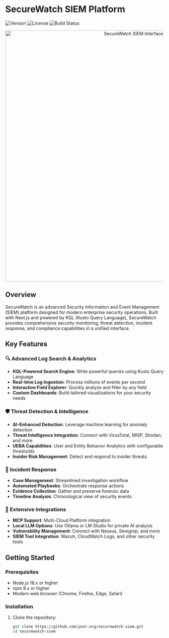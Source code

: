# SecureWatch SIEM Platform

![Version](https://img.shields.io/badge/version-1.0.0-blue.svg)
![License](https://img.shields.io/badge/license-MIT-green.svg)
![Build Status](https://img.shields.io/badge/build-passing-brightgreen.svg)

<p align="center">
  <img src="public/images/siem-interface.png" alt="SecureWatch SIEM Interface" width="800">
</p>

## Overview

SecureWatch is an advanced Security Information and Event Management (SIEM) platform designed for modern enterprise security operations. Built with Next.js and powered by KQL (Kusto Query Language), SecureWatch provides comprehensive security monitoring, threat detection, incident response, and compliance capabilities in a unified interface.

## Key Features

### 🔍 Advanced Log Search & Analytics
- **KQL-Powered Search Engine**: Write powerful queries using Kusto Query Language
- **Real-time Log Ingestion**: Process millions of events per second
- **Interactive Field Explorer**: Quickly analyze and filter by any field
- **Custom Dashboards**: Build tailored visualizations for your security needs

### 🛡️ Threat Detection & Intelligence
- **AI-Enhanced Detection**: Leverage machine learning for anomaly detection
- **Threat Intelligence Integration**: Connect with VirusTotal, MISP, Shodan, and more
- **UEBA Capabilities**: User and Entity Behavior Analytics with configurable thresholds
- **Insider Risk Management**: Detect and respond to insider threats

### 🔄 Incident Response
- **Case Management**: Streamlined investigation workflow
- **Automated Playbooks**: Orchestrate response actions
- **Evidence Collection**: Gather and preserve forensic data
- **Timeline Analysis**: Chronological view of security events

### 🔌 Extensive Integrations
- **MCP Support**: Multi-Cloud Platform integration
- **Local LLM Options**: Use Ollama or LM Studio for private AI analysis
- **Vulnerability Management**: Connect with Nessus, Semgrep, and more
- **SIEM Tool Integration**: Wazuh, CloudWatch Logs, and other security tools

## Getting Started

### Prerequisites

- Node.js 18.x or higher
- npm 9.x or higher
- Modern web browser (Chrome, Firefox, Edge, Safari)

### Installation

1. Clone the repository:
   ```bash
   git clone https://github.com/your-org/securewatch-siem.git
   cd securewatch-siem